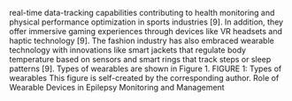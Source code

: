 real-time data-tracking capabilities contributing to health monitoring and physical performance
optimization in sports industries [9]. In addition, they offer immersive gaming experiences through devices
like VR headsets and haptic technology [9]. The fashion industry has also embraced wearable technology
with innovations like smart jackets that regulate body temperature based on sensors and smart rings that
track steps or sleep patterns [9]. Types of wearables are shown in Figure 1.
FIGURE 1: Types of wearables
This figure is self-created by the corresponding author.
Role of Wearable Devices in Epilepsy Monitoring and Management